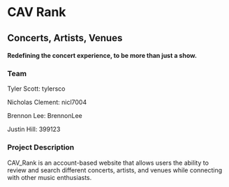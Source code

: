 # CAV Rank
## Concerts, Artists, Venues

#### Redefining the concert experience, to be more than just a show.

### Team
Tyler Scott: tylersco

Nicholas Clement: nicl7004

Brennon Lee: BrennonLee

Justin Hill: 399123

### Project Description
CAV_Rank is an account-based website that allows users the ability to review and search different concerts, artists, and venues while connecting with other music enthusiasts. 
